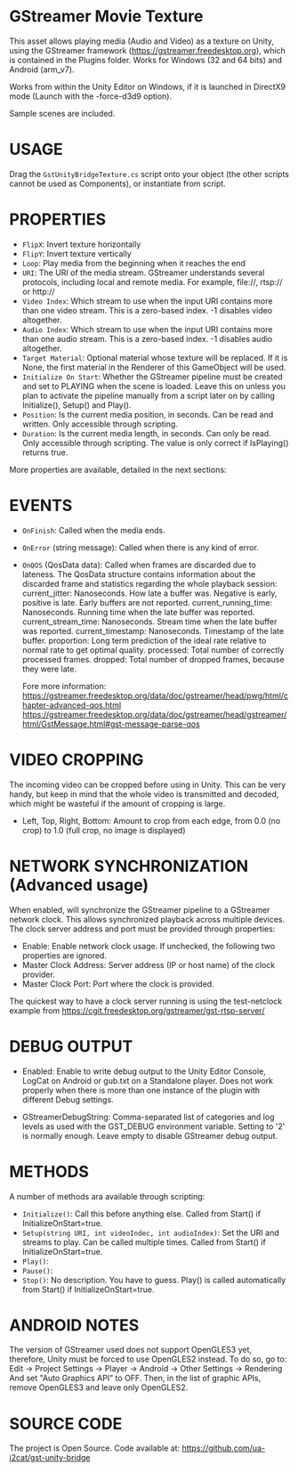 # GStreamer Movie Texture

This asset allows playing media (Audio and Video) as a texture on Unity,
using the GStreamer framework (https://gstreamer.freedesktop.org), which
is contained in the Plugins folder.
Works for Windows (32 and 64 bits) and Android (arm_v7).

Works from within the Unity Editor on Windows, if it is launched in DirectX9
mode (Launch with the -force-d3d9 option).

Sample scenes are included.

# USAGE

Drag the `GstUnityBridgeTexture.cs` script onto your object (the other scripts
cannot be used as Components), or instantiate from script.

# PROPERTIES

- `FlipX`: Invert texture horizontally
- `FlipY`: Invert texture vertically
- `Loop`: Play media from the beginning when it reaches the end
- `URI`: The URI of the media stream. GStreamer understands several protocols,
    including local and remote media. For example, file://, rtsp:// or http://
- `Video Index`: Which stream to use when the input URI contains more than one
    video stream. This is a zero-based index. -1 disables video altogether.
- `Audio Index`: Which stream to use when the input URI contains more than one
    audio stream. This is a zero-based index. -1 disables audio altogether.
- `Target Material`: Optional material whose texture will be replaced. If it is
    None, the first material in the Renderer of this GameObject will be used.
- `Initialize On Start`: Whether the GStreamer pipeline must be created and set
    to PLAYING when the scene is loaded. Leave this on unless you plan to
    activate the pipeline manually from a script later on by calling
    Initialize(), Setup() and Play().
- `Position`: Is the current media position, in seconds. Can be read and written.
    Only accessible through scripting.
- `Duration`: Is the current media length, in seconds. Can only be read.
    Only accessible through scripting.
    The value is only correct if IsPlaying() returns true.

More properties are available, detailed in the next sections:

# EVENTS

- `OnFinish`: Called when the media ends.
- `OnError` (string message): Called when there is any kind of error.
- `OnQOS` (QosData data): Called when frames are discarded due to lateness.
    The QosData structure contains information about the discarded frame and
    statistics regarding the whole playback session:
    current_jitter: Nanoseconds. How late a buffer was. Negative is early,
        positive is late. Early buffers are not reported.
    current_running_time: Nanoseconds. Running time when the late buffer was
        reported.
    current_stream_time: Nanoseconds. Stream time when the late buffer was
        reported.
    current_timestamp: Nanoseconds. Timestamp of the late buffer.
    proportion: Long term prediction of the ideal rate relative to normal rate
        to get optimal quality.
    processed: Total number of correctly processed frames.
    dropped: Total number of dropped frames, because they were late.

    Fore more information:
    https://gstreamer.freedesktop.org/data/doc/gstreamer/head/pwg/html/chapter-advanced-qos.html
    https://gstreamer.freedesktop.org/data/doc/gstreamer/head/gstreamer/html/GstMessage.html#gst-message-parse-qos

# VIDEO CROPPING

The incoming video can be cropped before using in Unity. This can be very handy,
but keep in mind that the whole video is transmitted and decoded, which might be
wasteful if the amount of cropping is large.

- Left, Top, Right, Bottom: Amount to crop from each edge, from 0.0 (no crop) to
    1.0 (full crop, no image is displayed)

# NETWORK SYNCHRONIZATION (Advanced usage)

When enabled, will synchronize the GStreamer pipeline to a GStreamer network
clock. This allows synchronized playback across multiple devices. The clock
server address and port must be provided through properties:

- Enable: Enable network clock usage. If unchecked, the following two
    properties are ignored.
- Master Clock Address: Server address (IP or host name) of the clock provider.
- Master Clock Port: Port where the clock is provided.

The quickest way to have a clock server running is using the test-netclock
example from https://cgit.freedesktop.org/gstreamer/gst-rtsp-server/

# DEBUG OUTPUT

- Enabled: Enable to write debug output to the Unity Editor Console, LogCat on
    Android or gub.txt on a Standalone player. Does not work properly when there
    is more than one instance of the plugin with different Debug settings.
    
- GStreamerDebugString: Comma-separated list of categories and log levels as
    used with the GST_DEBUG environment variable. Setting to '2' is normally
    enough. Leave empty to disable GStreamer debug output.

# METHODS

A number of methods ara available through scripting:

- `Initialize()`:
    Call this before anything else.
    Called from Start() if InitializeOnStart=true.
- `Setup(string URI, int videoIndec, int audioIndex)`:
    Set the URI and streams to play. Can be called multiple times.
    Called from Start() if InitializeOnStart=true.
- `Play()`:
- `Pause()`:
- `Stop()`:
    No description. You have to guess.
    Play() is called automatically from Start() if InitializeOnStart=true.

# ANDROID NOTES

The version of GStreamer used does not support OpenGLES3 yet, therefore, Unity
must be forced to use OpenGLES2 instead. To do so, go to:
Edit -> Project Settings -> Player -> Android -> Other Settings -> Rendering
And set "Auto Graphics API" to OFF.
Then, in the list of graphic APIs, remove OpenGLES3 and leave only OpenGLES2.

# SOURCE CODE

The project is Open Source. Code available at:
https://github.com/ua-i2cat/gst-unity-bridge
